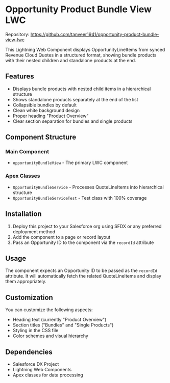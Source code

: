 # Opportunity Product Bundle View LWC

Repository: https://github.com/tanveer1941/opportunity-product-bundle-view-lwc

This Lightning Web Component displays OpportunityLineItems from synced Revenue Cloud Quotes in a structured format, showing bundle products with their nested children and standalone products at the end.

## Features

- Displays bundle products with nested child items in a hierarchical structure
- Shows standalone products separately at the end of the list
- Collapsible bundles by default
- Clean white background design
- Proper heading "Product Overview"
- Clear section separation for bundles and single products

## Component Structure

### Main Component
- `opportunityBundleView` - The primary LWC component

### Apex Classes
- `OpportunityBundleService` - Processes QuoteLineItems into hierarchical structure
- `OpportunityBundleServiceTest` - Test class with 100% coverage

## Installation

1. Deploy this project to your Salesforce org using SFDX or any preferred deployment method
2. Add the component to a page or record layout
3. Pass an Opportunity ID to the component via the `recordId` attribute

## Usage

The component expects an Opportunity ID to be passed as the `recordId` attribute. It will automatically fetch the related QuoteLineItems and display them appropriately.

## Customization

You can customize the following aspects:
- Heading text (currently "Product Overview")
- Section titles ("Bundles" and "Single Products")
- Styling in the CSS file
- Color schemes and visual hierarchy

## Dependencies

- Salesforce DX Project
- Lightning Web Components
- Apex classes for data processing

